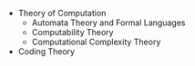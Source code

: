 - Theory of Computation
	- Automata Theory and Formal Languages
	- Computability Theory
	- Computational Complexity Theory
- Coding Theory